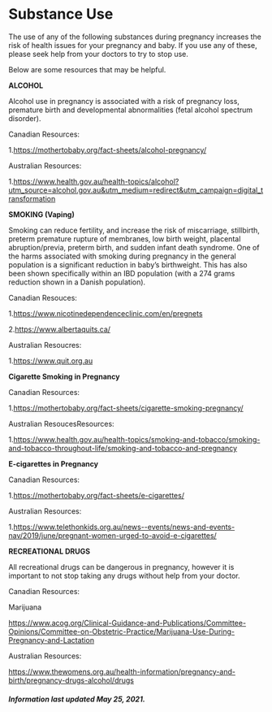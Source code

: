 
<h1>Substance Use</h1>

The use of any of the following substances during pregnancy increases the risk of health issues for your pregnancy and baby. If you use any of these, please seek help from your doctors to try to stop use.  

Below are some resources that may be helpful. 

**ALCOHOL**

Alcohol use in pregnancy is associated with a risk of pregnancy loss, premature birth and developmental abnormalities (fetal alcohol spectrum disorder). 

Canadian Resources: 

1.https://mothertobaby.org/fact-sheets/alcohol-pregnancy/ 

Australian Resources: 

1.https://www.health.gov.au/health-topics/alcohol?utm_source=alcohol.gov.au&utm_medium=redirect&utm_campaign=digital_transformation 

 

**SMOKING (Vaping)**

Smoking can reduce fertility, and increase the risk of miscarriage, stillbirth, preterm premature rupture of membranes, low birth weight, placental abruption/previa, preterm birth, and sudden infant death syndrome. One of the harms associated with smoking during pregnancy in the general population is a significant reduction in baby’s birthweight. This has also been shown specifically within an IBD population (with a 274 grams reduction shown in a Danish population). 

Canadian Resouces: 

1.https://www.nicotinedependenceclinic.com/en/pregnets 

2.https://www.albertaquits.ca/ 

Australian Resoucres: 

1.https://www.quit.org.au 

**Cigarette Smoking in Pregnancy**

Canadian Resources: 

1.https://mothertobaby.org/fact-sheets/cigarette-smoking-pregnancy/ 

Australian ResoucesResources: 

1.https://www.health.gov.au/health-topics/smoking-and-tobacco/smoking-and-tobacco-throughout-life/smoking-and-tobacco-and-pregnancy 

**E-cigarettes in Pregnancy**

Canadian Resources: 

1.https://mothertobaby.org/fact-sheets/e-cigarettes/ 

Australian Resources: 

1.https://www.telethonkids.org.au/news--events/news-and-events-nav/2019/june/pregnant-women-urged-to-avoid-e-cigarettes/ 

**RECREATIONAL DRUGS** 

All recreational drugs can be dangerous in pregnancy, however it is important to not stop taking any drugs without help from your doctor. 

Canadian Resources: 

Marijuana 

https://www.acog.org/Clinical-Guidance-and-Publications/Committee-Opinions/Committee-on-Obstetric-Practice/Marijuana-Use-During-Pregnancy-and-Lactation 

Australian Resources: 

https://www.thewomens.org.au/health-information/pregnancy-and-birth/pregnancy-drugs-alcohol/drugs 

 


<h5>Information last updated May 25, 2021.</h5>
